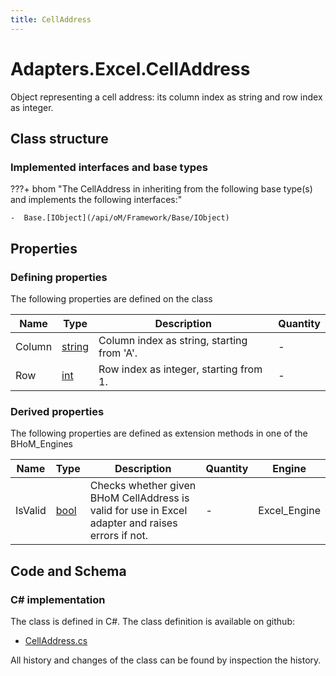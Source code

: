 ```yaml
---
title: CellAddress
---
```


# Adapters.Excel.CellAddress

Object representing a cell address: its column index as string and row index as integer.

## Class structure

### Implemented interfaces and base types

???+ bhom "The CellAddress in inheriting from the following base type(s) and implements the following interfaces:"

    -  Base.[IObject](/api/oM/Framework/Base/IObject)


## Properties



### Defining properties

The following properties are defined on the class

| Name             | Type             | Description      | Quantity         |
|------------------|------------------|------------------|------------------|
| Column | [string](https://learn.microsoft.com/en-us/dotnet/api/System.String?view=netstandard-2.0) | Column index as string, starting from 'A'. | - |
| Row | [int](https://learn.microsoft.com/en-us/dotnet/api/System.Int32?view=netstandard-2.0) | Row index as integer, starting from 1. | - |


### Derived properties

The following properties are defined as extension methods in one of the BHoM_Engines

| Name             | Type             | Description      | Quantity         | Engine           |
|------------------|------------------|------------------|------------------|------------------|
| IsValid | [bool](https://learn.microsoft.com/en-us/dotnet/api/System.Boolean?view=netstandard-2.0) | Checks whether given BHoM CellAddress is valid for use in Excel adapter and raises errors if not. | - | Excel_Engine |


## Code and Schema

### C# implementation

The class is defined in C#. The class definition is available on github:

- [CellAddress.cs](https://github.com/BHoM/Excel_Toolkit/blob/develop/Excel_oM/Address/CellAddress.cs)

All history and changes of the class can be found by inspection the history.
